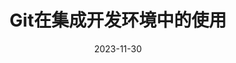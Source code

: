 ---
title:  Git在集成开发环境中的使用
date: 2023-11-30
tags: git教程
categories:  Git集成开发环境中的使用
cover: /images/bg1.png
---